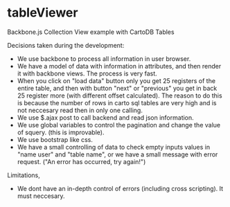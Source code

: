 # tableViewer
Backbone.js Collection View example with CartoDB Tables


Decisions taken during the development:

- We use backbone to process all information in user browser.
- We have a model of data with information in attributes, and then render it with backbone views. The process is very fast.
- When you click on "load data" button only you get 25 registers of the entire table, and then with button "next" or "previous" you get in back 25 register more (with different offset calculated).
The reason to do this is because the number of rows in carto sql tables are very high and is not neccesary read then in only one calling.
- We use $.ajax post to call backend and read json information. 
- We use global variables to control the pagination and change the value of squery. (this is improvable).
- We use bootstrap like css.
- We have a small controlling of data to check empty inputs values in "name user" and "table name", or we have a small message with error request. ("An error has occurred, try again!")


Limitations,
- We dont have an in-depth control of errors (including cross scripting). It must neccesary.

